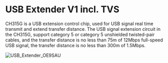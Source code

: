 # USB Extender V1 incl. TVS

CH315G is a USB extension control chip, used for USB signal real time transmit and extend transfer distance.
The USB signal extension circuit in the CH315G, support category 5 or category 5 unshielded twisted-pair cables, 
and the transfer distance is no less than 75m of 12Mbps full-speed USB signal, the transfer distance is no less than 300m of 1.5Mbps.

![USB_Extender_OE9SAU](https://github.com/user-attachments/assets/1480bfe1-aa22-425b-a579-8442e3f5aed3)




